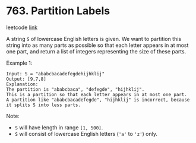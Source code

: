 # 763. Partition Labels

leetcode [link][problem]

A string `S` of lowercase English letters is given. We want to partition this string into as many parts as possible so that each letter appears in at most one part, and return a list of integers representing the size of these parts.

Example 1:

```
Input: S = "ababcbacadefegdehijhklij"
Output: [9,7,8]
Explanation:
The partition is "ababcbaca", "defegde", "hijhklij".
This is a partition so that each letter appears in at most one part.
A partition like "ababcbacadefegde", "hijhklij" is incorrect, because it splits S into less parts.
```

Note:

* `S` will have length in range `[1, 500]`.
* `S` will consist of lowercase English letters (`'a'` to `'z'`) only.

[problem]: https://leetcode.com/problems/partition-labels/
